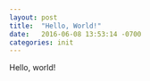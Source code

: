```yaml
---
layout: post
title:  "Hello, World!"
date:   2016-06-08 13:53:14 -0700
categories: init
---
```


Hello, world!

